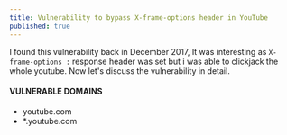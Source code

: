 ```yaml
---
title: Vulnerability to bypass X-frame-options header in YouTube
published: true
---
```


I found this vulnerability back in December 2017, It was interesting as `X-frame-options :` response header was set but i was able to clickjack the whole youtube. Now let's discuss the vulnerability in detail.

#### []()VULNERABLE DOMAINS

*  youtube.com
*  *.youtube.com
